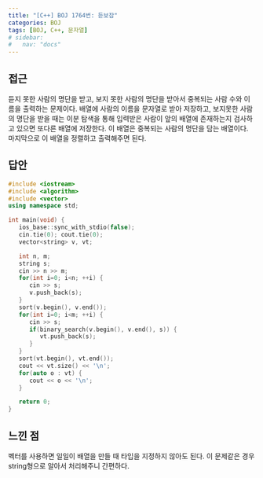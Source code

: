 ```yaml
---
title: "[C++] BOJ 1764번: 듣보잡"
categories: BOJ
tags: [BOJ, C++, 문자열]
# sidebar:
#   nav: "docs"
---
```



## 접근

듣지 못한 사람의 명단을 받고, 보지 못한 사람의 명단을 받아서 중복되는 사람 수와 이름을 출력하는 문제이다. 배열에 사람의 이름을 문자열로 받아 저장하고, 보지못한 사람의 명단을 받을 때는 이분 탐색을 통해 입력받은 사람이 앞의 배열에 존재하는지 검사하고 있으면 또다른 배열에 저장한다. 이 배열은 중복되는 사람의 명단을 담는 배열이다. 마지막으로 이 배열을 정렬하고 출력해주면 된다.

## 답안

```cpp
#include <iostream>
#include <algorithm>
#include <vector>
using namespace std;

int main(void) {
   ios_base::sync_with_stdio(false);
   cin.tie(0); cout.tie(0);
   vector<string> v, vt;

   int n, m;
   string s;
   cin >> n >> m;
   for(int i=0; i<n; ++i) {
      cin >> s;
      v.push_back(s);
   }
   sort(v.begin(), v.end());
   for(int i=0; i<m; ++i) {
      cin >> s;
      if(binary_search(v.begin(), v.end(), s)) {
         vt.push_back(s);
      }
   }
   sort(vt.begin(), vt.end());
   cout << vt.size() << '\n';
   for(auto o : vt) {
      cout << o << '\n';
   }

   return 0;
}
```

## 느낀 점

벡터를 사용하면 일일이 배열을 만들 때 타입을 지정하지 않아도 된다. 이 문제같은 경우 string형으로 알아서 처리해주니 간편하다.